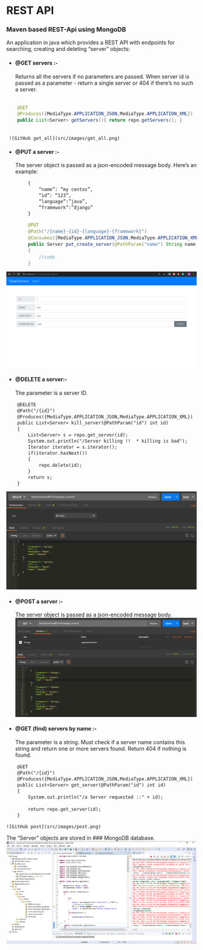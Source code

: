 # REST API  
### Maven based REST-Api using MongoDB 
An application in java which provides a REST API with endpoints for searching, creating and deleting “server” objects: 

* #### @GET servers :-
	Returns all the servers if no parameters are passed. When server id is passed as a parameter - return a single server or 404 if there’s no such a server.
```java

	@GET
	@Produces({MediaType.APPLICATION_JSON,MediaType.APPLICATION_XML})
	public List<Server> getServers(){ return repo.getServers(); }
	
```
	 ![GitHub get_all](src/images/get_all.png)
	 

* #### @PUT a server :-
	 The server object is passed as a json-encoded message body. Here’s an example:<br />
```bson
		{ 
			“name”: ”my centos”,
		 	“id”: “123”,
		  	“language”:”java”,
		   	“framework”:”django” 
		}
```
```java
		@PUT
		@Path("/{name}-{id}-{language}-{framework}")
		@Consumes({MediaType.APPLICATION_JSON,MediaType.APPLICATION_XML})
		public Server put_create_server(@PathParam("name") String name,@PathParam("id") int id, @PathParam("language") String language,@PathParam("framework") String framework)
		{
			//code
		}
```

![GitHub site_insert](src/images/site_insert.png)


* #### @DELETE a server:-<br />
	 The parameter is a server ID. 
```
	@DELETE
	@Path("/{id}")
	@Produces({MediaType.APPLICATION_JSON,MediaType.APPLICATION_XML})
	public List<Server> kill_server(@PathParam("id") int id)
	{		
		List<Server> s = repo.get_server(id);
		System.out.println("/Server killing !!  * killing is bad");
		Iterator iterator = s.iterator();
		if(iterator.hasNext())
		{
			repo.delete(id);
		}
		return s;
	} 
```
 ![GitHub deletebyid](src/images/deletebyid.png)

* #### @POST a server :-
	 The server object is passed as a json-encoded message body.
		 ![GitHub get_all](src/images/get_all.png)

* #### @GET (find) servers by name :-<br />
	 The parameter is a string. Must check if a server name contains this string and return one or more servers found. Return 404 if nothing is found.
```
	@GET
	@Path("/{id}")
	@Produces({MediaType.APPLICATION_JSON,MediaType.APPLICATION_XML})
	public List<Server> get_server(@PathParam("id") int id)
	{		
		System.out.println("/a Server requested ::" + id);

		return repo.get_server(id);
	} 
```
	![GitHub post](src/images/post.png)

The “Server” objects are stored in ### MongoDB database.
	![GitHub code2](src/images/code2.png)



